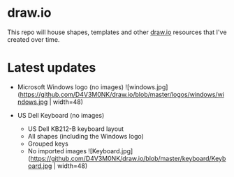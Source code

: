 # draw.io
This repo will house shapes, templates and other [draw.io][drawio-url] resources that I've created over time.
 

# Latest updates
  - Microsoft Windows logo (no images)
  ![windows.jpg](https://github.com/D4V3M0NK/draw.io/blob/master/logos/windows/windows.jpg | width=48)

  - US Dell Keyboard (no images)
    - US Dell KB212-B keyboard layout
    - All shapes (including the Windows logo)
    - Grouped keys
    - No imported images
  ![Keyboard.jpg](https://github.com/D4V3M0NK/draw.io/blob/master/keyboard/Keyboard.jpg | width=48)



   [drawio-url]: <http://https://app.diagrams.net/>
